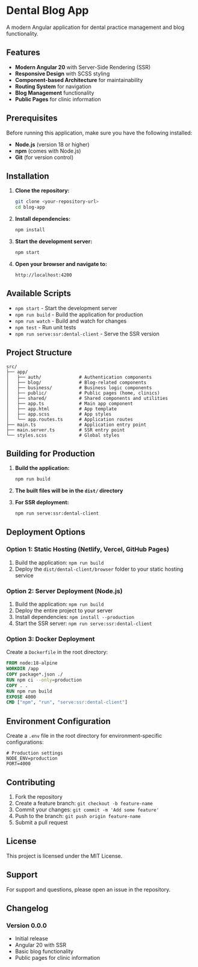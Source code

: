 # Dental Blog App

A modern Angular application for dental practice management and blog functionality.

## Features

- **Modern Angular 20** with Server-Side Rendering (SSR)
- **Responsive Design** with SCSS styling
- **Component-based Architecture** for maintainability
- **Routing System** for navigation
- **Blog Management** functionality
- **Public Pages** for clinic information

## Prerequisites

Before running this application, make sure you have the following installed:

- **Node.js** (version 18 or higher)
- **npm** (comes with Node.js)
- **Git** (for version control)

## Installation

1. **Clone the repository:**
   ```bash
   git clone <your-repository-url>
   cd blog-app
   ```

2. **Install dependencies:**
   ```bash
   npm install
   ```

3. **Start the development server:**
   ```bash
   npm start
   ```

4. **Open your browser and navigate to:**
   ```
   http://localhost:4200
   ```

## Available Scripts

- `npm start` - Start the development server
- `npm run build` - Build the application for production
- `npm run watch` - Build and watch for changes
- `npm test` - Run unit tests
- `npm run serve:ssr:dental-client` - Serve the SSR version

## Project Structure

```
src/
├── app/
│   ├── auth/              # Authentication components
│   ├── blog/              # Blog-related components
│   ├── business/          # Business logic components
│   ├── public/            # Public pages (home, clinics)
│   ├── shared/            # Shared components and utilities
│   ├── app.ts             # Main app component
│   ├── app.html           # App template
│   ├── app.scss           # App styles
│   └── app.routes.ts      # Application routes
├── main.ts                # Application entry point
├── main.server.ts         # SSR entry point
└── styles.scss            # Global styles
```

## Building for Production

1. **Build the application:**
   ```bash
   npm run build
   ```

2. **The built files will be in the `dist/` directory**

3. **For SSR deployment:**
   ```bash
   npm run serve:ssr:dental-client
   ```

## Deployment Options

### Option 1: Static Hosting (Netlify, Vercel, GitHub Pages)

1. Build the application: `npm run build`
2. Deploy the `dist/dental-client/browser` folder to your static hosting service

### Option 2: Server Deployment (Node.js)

1. Build the application: `npm run build`
2. Deploy the entire project to your server
3. Install dependencies: `npm install --production`
4. Start the SSR server: `npm run serve:ssr:dental-client`

### Option 3: Docker Deployment

Create a `Dockerfile` in the root directory:

```dockerfile
FROM node:18-alpine
WORKDIR /app
COPY package*.json ./
RUN npm ci --only=production
COPY . .
RUN npm run build
EXPOSE 4000
CMD ["npm", "run", "serve:ssr:dental-client"]
```

## Environment Configuration

Create a `.env` file in the root directory for environment-specific configurations:

```env
# Production settings
NODE_ENV=production
PORT=4000
```

## Contributing

1. Fork the repository
2. Create a feature branch: `git checkout -b feature-name`
3. Commit your changes: `git commit -m 'Add some feature'`
4. Push to the branch: `git push origin feature-name`
5. Submit a pull request

## License

This project is licensed under the MIT License.

## Support

For support and questions, please open an issue in the repository.

## Changelog

### Version 0.0.0
- Initial release
- Angular 20 with SSR
- Basic blog functionality
- Public pages for clinic information
